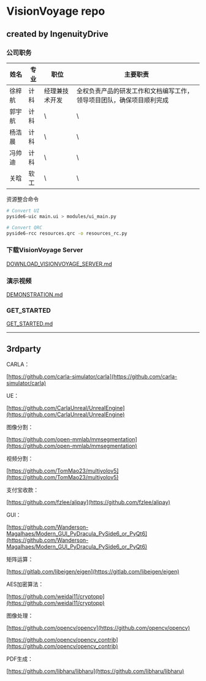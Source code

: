 # VisionVoyage repo

## created by IngenuityDrive

### 公司职务

| 姓名   | 专业 | 职位           | 主要职责                                                     |
| ------ | ---- | -------------- | ------------------------------------------------------------ |
| 徐梓航 | 计科 | 经理兼技术开发 | 全权负责产品的研发工作和文档编写工作，领导项目团队，确保项目顺利完成 |
| 郭宇航 | 计科 | \              | \                                                            |
| 杨浩晨 | 计科 | \              | \                                                            |
| 冯帅迪 | 计科 | \              | \                                                            |
| 关晗   | 软工 | \              | \                                                            |

资源整合命令

```bash
# Convert UI
pyside6-uic main.ui > modules/ui_main.py

# Convert QRC
pyside6-rcc resources.qrc -o resources_rc.py
```

### 下载VisionVoyage Server

[DOWNLOAD_VISIONVOYAGE_SERVER.md](./docs/DOWNLOAD_VISIONVOYAGE_SERVER.md)

### 演示视频

[DEMONSTRATION.md](./docs/DEMONSTRATION.md)

### GET_STARTED

[GET_STARTED.md](./docs/GET_STARTED.md)

---

## 3rdparty

CARLA：

[https://github.com/carla-simulator/carla](https://github.com/carla-simulator/carla)

UE：

[https://github.com/CarlaUnreal/UnrealEngine](https://github.com/CarlaUnreal/UnrealEngine)

图像分割：

[https://github.com/open-mmlab/mmsegmentation](https://github.com/open-mmlab/mmsegmentation)

视频分割：

[https://github.com/TomMao23/multiyolov5](https://github.com/TomMao23/multiyolov5)

支付宝收款：

[https://github.com/fzlee/alipay](https://github.com/fzlee/alipay)

GUI：

[https://github.com/Wanderson-Magalhaes/Modern_GUI_PyDracula_PySide6_or_PyQt6](https://github.com/Wanderson-Magalhaes/Modern_GUI_PyDracula_PySide6_or_PyQt6)

矩阵运算：

[https://gitlab.com/libeigen/eigen](https://gitlab.com/libeigen/eigen)

AES加密算法：

[https://github.com/weidai11/cryptopp](https://github.com/weidai11/cryptopp)

图像处理：

[https://github.com/opencv/opencv](https://github.com/opencv/opencv)

[https://github.com/opencv/opencv_contrib](https://github.com/opencv/opencv_contrib)

PDF生成：

[https://github.com/libharu/libharu](https://github.com/libharu/libharu)
